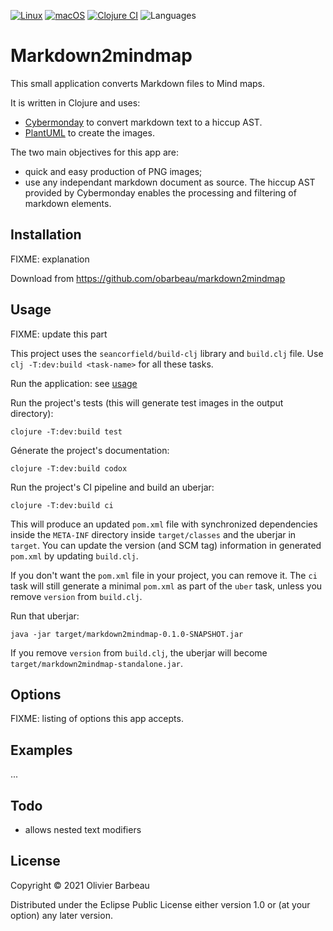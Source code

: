 [![Linux](https://svgshare.com/i/Zhy.svg)](https://svgshare.com/i/Zhy.svg)
[![macOS](https://svgshare.com/i/ZjP.svg)](https://svgshare.com/i/ZjP.svg)
[![Clojure CI](https://github.com/obarbeau/markdown2mindmap/actions/workflows/clojure.yml/badge.svg)](https://github.com/obarbeau/markdown2mindmap/actions/workflows/clojure.yml)
![Languages](https://img.shields.io/github/languages/top/obarbeau/markdown2mindmap)

# Markdown2mindmap

This small application converts Markdown files to Mind maps.

It is written in Clojure and uses:

- [Cybermonday](https://github.com/kiranshila/cybermonday)
  to convert markdown text to a hiccup AST.
- [PlantUML](https://plantuml.com/mindmap-diagram) to create the images.

The two main objectives for this app are:

- quick and easy production of PNG images;
- use any independant markdown document as source.
  The hiccup AST provided by Cybermonday
  enables the processing and filtering of markdown elements.

## Installation

FIXME: explanation

Download from https://github.com/obarbeau/markdown2mindmap

## Usage

FIXME: update this part

This project uses the `seancorfield/build-clj` library and `build.clj` file.
Use `clj -T:dev:build <task-name>` for all these tasks.

Run the application: see [usage](/src/markdown2mindmap/core.clj#L15-L26)

Run the project's tests
(this will generate test images in the output directory):

```shell
clojure -T:dev:build test
```

Génerate the project's documentation:

```shell
clojure -T:dev:build codox
```

Run the project's CI pipeline and build an uberjar:

```shell
clojure -T:dev:build ci
```

This will produce an updated `pom.xml` file with synchronized dependencies inside the `META-INF`
directory inside `target/classes` and the uberjar in `target`. You can update the version (and SCM tag)
information in generated `pom.xml` by updating `build.clj`.

If you don't want the `pom.xml` file in your project, you can remove it. The `ci` task will
still generate a minimal `pom.xml` as part of the `uber` task, unless you remove `version`
from `build.clj`.

Run that uberjar:

```shell
java -jar target/markdown2mindmap-0.1.0-SNAPSHOT.jar
```

If you remove `version` from `build.clj`, the uberjar will become `target/markdown2mindmap-standalone.jar`.

## Options

FIXME: listing of options this app accepts.

## Examples

...

## Todo

- allows nested text modifiers

## License

Copyright © 2021 Olivier Barbeau

Distributed under the Eclipse Public License either version 1.0
or (at your option) any later version.
